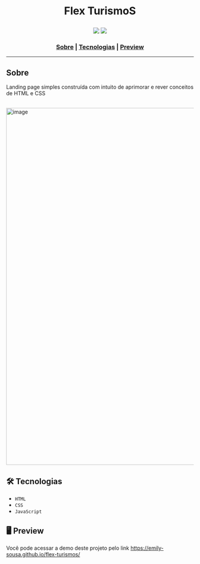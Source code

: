 # <p align="center">Flex TurismoS</p>

<div align="center">
 <img src="http://img.shields.io/static/v1?label=RELEASE&message=JULY%2022&color=green&style=for-the-badge"/>
<img src="https://img.shields.io/static/v1?label=STATUS&message=FINISH&color=green&style=for-the-badge"/>
</div>

<h3 align="center">
  <a href="Sobre">Sobre</a> |
  <a href="Tecnologias">Tecnologias</a> |
  <a href="Preview">Preview</a>
</h3>

___

## Sobre
Landing page simples construída com intuito de aprimorar e rever conceitos de HTML e CSS
<br></br>

<img width="960" alt="image" src="https://user-images.githubusercontent.com/88735994/180287638-c5261a81-5fbc-40b5-bf2f-1e7654f0a5b1.png">


## 🛠️ Tecnologias
* ``HTML``
* ``CSS``
* ``JavaScript``

## 🖥️ Preview
Você pode acessar a demo deste projeto pelo link https://emily-sousa.github.io/flex-turismos/
